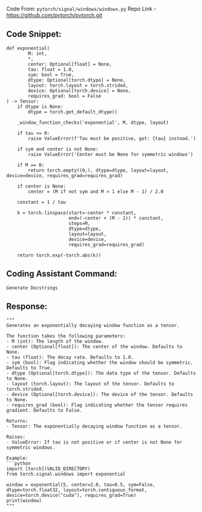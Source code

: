 Code From: `pytorch/signal/windows/windows.py` 
Repo Link - https://github.com/pytorch/pytorch.git


## Code Snippet:

```
def exponential(
        M: int,
        *,
        center: Optional[float] = None,
        tau: float = 1.0,
        sym: bool = True,
        dtype: Optional[torch.dtype] = None,
        layout: torch.layout = torch.strided,
        device: Optional[torch.device] = None,
        requires_grad: bool = False
) -> Tensor:
    if dtype is None:
        dtype = torch.get_default_dtype()

    _window_function_checks('exponential', M, dtype, layout)

    if tau <= 0:
        raise ValueError(f'Tau must be positive, got: {tau} instead.')

    if sym and center is not None:
        raise ValueError('Center must be None for symmetric windows')

    if M == 0:
        return torch.empty((0,), dtype=dtype, layout=layout, device=device, requires_grad=requires_grad)

    if center is None:
        center = (M if not sym and M > 1 else M - 1) / 2.0

    constant = 1 / tau

    k = torch.linspace(start=-center * constant,
                       end=(-center + (M - 1)) * constant,
                       steps=M,
                       dtype=dtype,
                       layout=layout,
                       device=device,
                       requires_grad=requires_grad)

    return torch.exp(-torch.abs(k))
```

## Coding Assistant Command: 

`Generate Docstrings`

## Response:

```
"""
Generates an exponentially decaying window function as a tensor.

The function takes the following parameters:
- M (int): The length of the window.
- center (Optional[float]): The center of the window. Defaults to None.
- tau (float): The decay rate. Defaults to 1.0.
- sym (bool): Flag indicating whether the window should be symmetric. Defaults to True.
- dtype (Optional[torch.dtype]): The data type of the tensor. Defaults to None.
- layout (torch.layout): The layout of the tensor. Defaults to torch.strided.
- device (Optional[torch.device]): The device of the tensor. Defaults to None.
- requires_grad (bool): Flag indicating whether the tensor requires gradient. Defaults to False.

Returns:
- Tensor: The exponentially decaying window function as a tensor.

Raises:
- ValueError: If tau is not positive or if center is not None for symmetric windows.

Example:
```python
import [torch](VALID_DIRECTORY)
from torch.signal.windows import exponential

window = exponential(5, center=2.0, tau=0.5, sym=False, dtype=torch.float32, layout=torch.contiguous_format, device=torch.device("cuda"), requires_grad=True)
print(window)
"""
```
